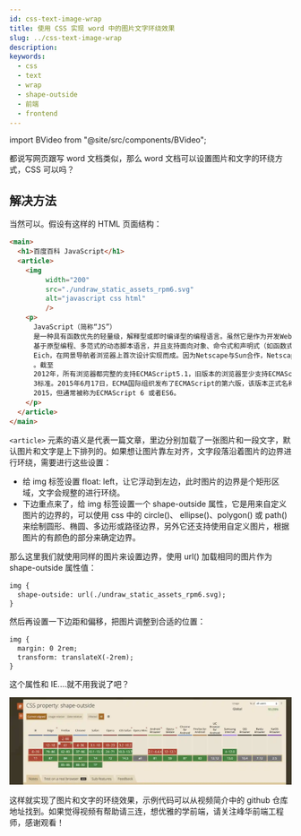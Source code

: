 ```yaml
---
id: css-text-image-wrap
title: 使用 CSS 实现 word 中的图片文字环绕效果
slug: ../css-text-image-wrap
description: 
keywords:
  - css
  - text
  - wrap
  - shape-outside
  - 前端
  - frontend
---
```


import BVideo from "@site/src/components/BVideo";

<BVideo src="//player.bilibili.com/player.html?aid=501568042&bvid=BV1jN411R7iy&cid=293299086&page=1"/>

都说写网页跟写 word 文档类似，那么 word 文档可以设置图片和文字的环绕方式，CSS 可以吗？

## 解决方法

当然可以。假设有这样的 HTML 页面结构：

```html
<main>
  <h1>百度百科 JavaScript</h1>
  <article>
    <img
         width="200"
         src="./undraw_static_assets_rpm6.svg"
         alt="javascript css html"
         />
    <p>
      JavaScript（简称“JS”）
      是一种具有函数优先的轻量级，解释型或即时编译型的编程语言。虽然它是作为开发Web页面的脚本语言而出名，但是它也被用到了很多非浏览器环境中，JavaScript
      基于原型编程、多范式的动态脚本语言，并且支持面向对象、命令式和声明式（如函数式编程）风格。JavaScript在1995年由Netscape公司的Brendan
      Eich，在网景导航者浏览器上首次设计实现而成。因为Netscape与Sun合作，Netscape管理层希望它外观看起来像Java，因此取名为JavaScript。但实际上它的语法风格与Self及Scheme较为接近。JavaScript的标准是ECMAScript
      。截至
      2012年，所有浏览器都完整的支持ECMAScript5.1，旧版本的浏览器至少支持ECMAScript
      3标准。2015年6月17日，ECMA国际组织发布了ECMAScript的第六版，该版本正式名称为ECMAScript
      2015，但通常被称为ECMAScript 6 或者ES6。
    </p>
  </article>
</main>
```

`<article>` 元素的语义是代表一篇文章，里边分别加载了一张图片和一段文字，默认图片和文字是上下排列的。如果想让图片靠左对齐，文字段落沿着图片的边界进行环绕，需要进行这些设置：

- 给 img 标签设置 float: left，让它浮动到左边，此时图片的边界是个矩形区域，文字会规整的进行环绕。
- 下边重点来了，给 img 标签设置一个 shape-outside 属性，它是用来自定义图片的边界的，可以使用 css 中的 circle()、 ellipse()、polygon() 或 path() 来绘制圆形、椭圆、多边形或路径边界，另外它还支持使用自定义图片，根据图片的有颜色的部分来确定边界。

那么这里我们就使用同样的图片来设置边界，使用 url() 加载相同的图片作为 shape-outside 属性值：

```
img {
  shape-outside: url(./undraw_static_assets_rpm6.svg);
}
```

然后再设置一下边距和偏移，把图片调整到合适的位置：

```
img {
  margin: 0 2rem;
  transform: translateX(-2rem);
}
```

这个属性和 IE....就不用我说了吧？

![support.png](./img/caniuse.webp)

这样就实现了图片和文字的环绕效果，示例代码可以从视频简介中的 github 仓库地址找到。如果觉得视频有帮助请三连，想优雅的学前端，请关注峰华前端工程师，感谢观看！
